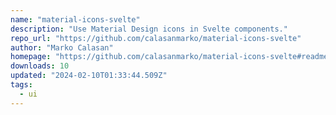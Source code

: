 ```yaml
---
name: "material-icons-svelte"
description: "Use Material Design icons in Svelte components."
repo_url: "https://github.com/calasanmarko/material-icons-svelte"
author: "Marko Calasan"
homepage: "https://github.com/calasanmarko/material-icons-svelte#readme"
downloads: 10
updated: "2024-02-10T01:33:44.509Z"
tags: 
  - ui
---
```

